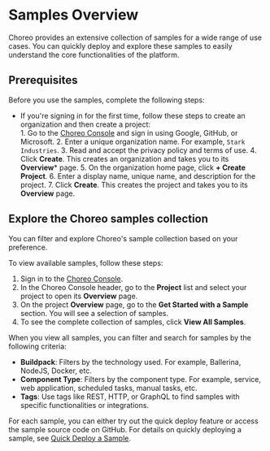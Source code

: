 # Samples Overview

Choreo provides an extensive collection of samples for a wide range of use cases. You can quickly deploy and explore these samples to easily understand the core functionalities of the platform.

## Prerequisites

Before you use the samples, complete the following steps:

- If you're signing in for the first time, follow these steps to create an organization and then create a project:  
      1. Go to the [Choreo Console](https://console.choreo.dev/) and sign in using Google, GitHub, or Microsoft. 
      2. Enter a unique organization name. For example, `Stark Industries`.
      3. Read and accept the privacy policy and terms of use.
      4. Click **Create**. This creates an organization and takes you to its **Overview*** page.
      5. On the organization home page, click **+ Create Project**.
      6. Enter a display name, unique name, and description for the project.
      7. Click **Create**. This creates the project and takes you to its **Overview** page. 

## Explore the Choreo samples collection

You can filter and explore Choreo's sample collection based on your preference.

To view available samples, follow these steps:

1. Sign in to the [Choreo Console](https://console.choreo.dev/).
2. In the Choreo Console header, go to the **Project** list and select your project to open its **Overview** page.
3. On the project **Overview** page, go to the **Get Started with a Sample** section. You will see a selection of samples.
4. To see the complete collection of samples, click **View All Samples**.
   

When you view all samples, you can filter and search for samples by the following criteria:

 - **Buildpack**: Filters by the technology used. For example, Ballerina, NodeJS, Docker, etc.
 - **Component Type**: Filters by the component type. For example, service, web application, scheduled tasks, manual tasks, etc.
 - **Tags**: Use tags like REST, HTTP, or GraphQL to find samples with specific functionalities or integrations.

For each sample, you can either try out the quick deploy feature or access the sample source code on GitHub. For details on quickly deploying a sample, see [Quick Deploy a Sample](./quick-deploy-a-sample.md).
